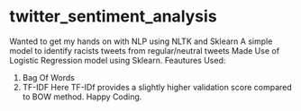 # twitter_sentiment_analysis
Wanted to get my hands on with NLP using NLTK and Sklearn
A simple model to identify racists tweets from regular/neutral tweets
Made Use of Logistic Regression model using Sklearn.
Feautures Used:
1. Bag Of Words
2. TF-IDF
Here TF-IDf provides a slightly higher validation score compared to BOW method.
Happy Coding.
